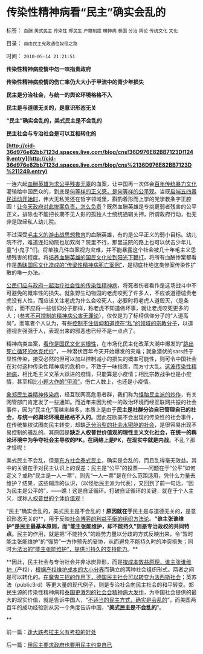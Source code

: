 # 传染性精神病看“民主”确实会乱的

标签： `血酬` `美式民主` `传染性` `郑民生` `户籍制度` `精神病` `泰国` `分治` `舆论` `传统文化` `文化` 

目录： `自由民主宪政通往奴役之路`

时间： `2010-05-14 21:21:51`

**传染性精神病疫情中勿一味指责政府**

**传染性精神病疫情的伤亡率仍大大小于甲流中的青少年损失**

**民主是分治社会，与统一的舆论环境格格不入**

**民主是与道德无关的，是意识形态无关**

**“民主”确实会乱的，美式民主是不会乱的**

**民主社会与专治社会是可以互相转化的**

**[http://cid-36d976e82bb7123d.spaces.live.com/blog/cns!36D976E82BB7123D!1249.entry](http://cid-36d976e82bb7123d.spaces.live.com/blog/cns%2136D976E82BB7123D%211249.entry)**

一连六起[血酬英雄为求公平残害无辜](../../../2010/4/30/警惕暴民文化鼓励屠幼悲剧，捞取社会利益.md)的血案，让中国再一次体会[百年传统暴力文化](../../../2010/5/14/唯恐天下不乱的革命家.md)灌输给中国民众的，到底是[何等样的正义感，是何等样的公平观](../../../2009/11/14/正义感也可以变得非常可怕.md)。当既[启端五四暴民运动开始时](../../../2009/2/27/暴民运动不是社会革命.md)，伟大无私党还在哲字领域里，斟酌着形而上学的党学教条字正腔圆！[让今天政府对此惨案负责，怎么负责](../../../2010/3/26/“郑民生屠幼案”无涉公平和民主和道德.md)？既然血酬英雄是专挑更弱者残害的公平正义，排除也不能把长期不见人影的孤独人士统统通辑关押，所谓政府行动，也无非是取缔私人幼儿院。

不过深受[毛主义的游击战思想教育](../../../2009/6/30/不惜一切代价打游击，不是人民的义务.md)的血酬英雄，有的是公平正义的弱小目标。幼儿院不行，难道连妇幼院也加双岗？院里不行，那里送院的路上也可以伏击少年儿童“小鬼子”们。将单独几件血案视为灾难，并不能暴露这个社会被几十年毛主义思想残害的程度。将[培养血酬英雄的国民文化拉到阳光下鞭打](../../../2010/5/14/传统文化国家主义抵抗现代文明节节败退史.md)，将所有血酬惨案都看作是[愚昧国民文化造成的“传梁性精神病死亡案例”](../../../2010/4/30/警惕暴民文化鼓励屠幼悲剧，捞取社会利益.md)，是彻底杜绝这类惨案传染性扩散的唯一办法。

[公民们应与政府一起治疗社会性的传染性精神病](../../../2010/5/5/不要滥用“民不畏死”鼓励郑民生类恶性案件.md)，将死者伤者看作是这场战斗中不可避免的概率性的损失。就象野生动物园的老虎咬死了许多人，不应该道德谴责老虎没有人性，而应该关注老虎为什么会咬死人，必要时将老虎人道毁灭，（是条例），而不应将一些信仰分子那样，称老虎不知道做坏事，就让老虎咬死更多的人；（[参考不可控制的精神病公害无罪论](../../../2009/10/7/极左是一种传染性精神病.md)），仅仅是为了标榜信仰分子的“人道高尚”。而笔者个人认为，有些[控制不住信仰和道德在“私”的领域的宗教分子](../../../2010/5/7/宗教教义是现实政治经济利益的哲学掩盖.md)，以道德视世强强于人，表现出来的邪恶也已经不是一点点了。

精神病类血案，[看作是国民文化劣根性](../../../2010/4/15/“反对派”不是“对抗派”.md)，在市场化民主化改革大潮中爆发的“[跳出死亡循环的休克代价](../../../2009/10/21/走出死亡循环必经的休克反应.md)”，一种潜伏百年今天开始爆发的灾难；就象潜伏的sars终于显性传染，接受必然的但可以加以控制减小的损失的概率可能性，则可令中国社会在对付这种传染性精神病的危机中，不致于一味指责，而方寸大乱。[这波传染性精神病](../../../2009/10/7/极左是一种传染性精神病.md)，相比毛主义文革大跃进的疫情，只能算是小疫情；相比宗教战争也是小疫情，甚至相比[小题大作的“甲流”](../../../2010/1/11/甲流的历史是这样制造的；指数期货和融资融券利好小盘.md)，伤亡人数上，也还是小疫情。

[象郑民生类精神传染病](../../../2010/3/26/道德治国“上纲上线”和中庸之道“减纲下线”.md)，经互联网高危患者群，我们称为[怪胎民主派的炒作](../../../2010/3/26/“郑民生屠幼案”无涉公平和民主和道德.md)，有关网管部门肯定发了一些通知。而近年来因为统一的政治环境而经互联网共振的社会事件，因为“民主化”而越来越多，本质上是由于**民主是社群分治自已管理自已的社会，与统一的舆论环境是格格不入的**。因此在欧美不会出现的传染性的社会事件，在传统集权试图向民主转变，却缺[乏分治型的社会水密舱的社会](../../../2009/3/1/维持稳定目前更宜一党制；不宜全国直选普选.md)，是很容易出现不易控制的骚乱的。其原因是**缺乏人权普世价值观的理性主义文化社会，在统一的舆论环境中为争夺社会主导权的PK。在网络上是PK，在现实中就是内战**。不乱？那才怪呢！

美式民主不会乱，但是[东方社会泰式民主](../../../2010/3/11/民主炒股几阶段.md)，确实是会乱的，而且乱得毫无效益。其中的关键在于对民主认识上的误差：民主是“公平”的投票——问题在于“公平”如何定义？或称“民主是一人一票”，则先“一人一票”是在什么范围适用，凭什么力量去维护？结果，这些糊涂的认识，（以怪胎民主派为代表），又回到了前一句话，“因为民主是公平的”，——瞧！这是自证循环。打破自证循环的关键，就在于个人主义，或称[人权普世的个体价值观](../../../2010/5/10/理性主义科学家是不是很牛逼的大祭师？.md)！

“民主”确实会乱的，美式民主是不会乱的！**原因就在于**民主是与道德无关的，是意识形态无关的**，用于反映[社会博弈的利益平衡的组织方法论](../../../2009/10/9/什么是民主？民主和成本效益原理的关系.md)。**“谁主张谁维护”是民主最基本原则，而“能主张能维护，却不能持久”则是专治政权的共同特点**。民主的作用，就是把“不能持久”的趋势力量以分歧的方式反映出来，令“暂时能主张能维护”的“强势”一方作预先的妥协，从而避免不能持久时的冲突损失；同时[为法治的“能主张能维护”，提供可持久的支持能力](../../../2010/5/12/法治什么条件下是合理的？是低成本的？.md)。**

**因此，民主社会与专治社会并非冰炭异形，而是[按成本效益原理，谁主张谁维护（](../../../2009/12/7/经济学中的科学和最朴素的成本效益定律.md)产权），[根据产权维护成本的大小分界](../../../2009/9/16/人权产权宪法Vs财产权《物权法》.md)而确立的两种社会组织形式。两者之间是可以转化的。[在魔鬼三招的作用下，德国民主社会可以转变为法西斯社会](../../../2010/3/17/征服“最理性的德意志民族”的魔鬼三招！.md)；英苏法（public3rd）等更大量的现代例子，则是专治社会向民主社会的和平转变。郑民生源的传染性精神病和[泰国更激烈的社会会精神病大发作](../../../2008/9/3/观察泰式民主缺陷，思考中国末来.md)，为中国社会提供的最大的现实价值，就是告诉中国人，“[不适当的民主方式，确实是会乱的](../../../2010/3/6/为户籍制度正名，是民主启蒙的关键一环.md)”，而美国两百年的成功经验则从另一个角度告诉中国，“**美式民主是不会乱的**”。

**



前一篇：[逢大跌考拉主义有考拉的好处](../../../2010/5/14/逢大跌考拉主义有考拉的好处.md)

后一篇：[用民主要求政府也要用民主约束自已](../../../2010/5/14/用民主要求政府也要用民主约束自已.md)